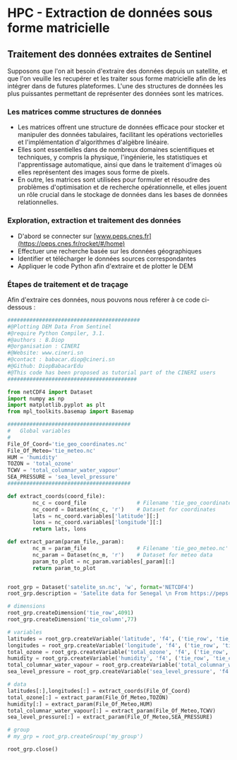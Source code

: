 # HPC - Extraction de données sous forme matricielle
## Traitement des données extraites de Sentinel
Supposons que l'on ait besoin d'extraire des données depuis un satellite, et que l'on veuille les recupérer et les traiter sous forme matricielle 
afin de les intégrer dans de futures plateformes. L'une des structures de données les plus puissantes permettant de représenter des données sont les matrices.   

### Les matrices comme structures de données
* Les matrices offrent une structure de données efficace pour stocker et manipuler des données tabulaires, facilitant les opérations vectorielles et 
l'implémentation d'algorithmes d'algèbre linéaire.
* Elles sont essentielles dans de nombreux domaines scientifiques et techniques, y compris la physique, 
l'ingénierie, les statistiques et l'apprentissage automatique, ainsi que dans le traitement d'images où elles représentent des images sous forme de pixels.
* En outre, les matrices sont utilisées pour formuler et résoudre des problèmes d'optimisation et de recherche opérationnelle, et elles jouent un rôle crucial 
dans le stockage de données dans les bases de données relationnelles.


### Exploration, extraction et traitement des données
* D'abord se connecter sur [www.peps.cnes.fr](https://peps.cnes.fr/rocket/#/home)
* Effectuer une recherche basée sur les données géographiques
* Identifier et télécharger le données sources correspondantes
* Appliquer le code Python afin d'extraire et de plotter le DEM

### Étapes de traitement et de traçage
Afin d'extraire ces données, nous pouvons nous reférer à ce code ci-dessous :
```python
##########################################
#@Plotting DEM Data From Sentinel		
#@require Python Compiler, 3.1.
#@authors : B.Diop
#@organisation : CINERI
#@Website: www.cineri.sn 
#@contact : babacar.diop@cineri.sn
#@Github: DiopBabacarEdu
#@This code has been proposed as tutorial part of the CINERI users
#########################################

from netCDF4 import Dataset
import numpy as np
import matplotlib.pyplot as plt
from mpl_toolkits.basemap import Basemap

#######################################
#	Global variables
#
File_Of_Coord='tie_geo_coordinates.nc'
File_Of_Meteo='tie_meteo.nc'
HUM = 'humidity'
TOZON = 'total_ozone'
TCWV = 'total_columnar_water_vapour'
SEA_PRESSURE = 'sea_level_pressure'
#######################################

def extract_coords(coord_file):
        nc_c = coord_file                # Filename 'tie_geo_coordinates.nc'
        nc_coord = Dataset(nc_c, 'r')    # Dataset for coordinates
        lats = nc_coord.variables['latitude'][:] 
        lons = nc_coord.variables['longitude'][:]
        return lats, lons

def extract_param(param_file,_param):
        nc_m = param_file                # Filename 'tie_geo_meteo.nc' 
        nc_param = Dataset(nc_m, 'r')    # Dataset for meteo data
        param_to_plot = nc_param.variables[_param][:]
        return param_to_plot


root_grp = Dataset('satelite_sn.nc', 'w', format='NETCDF4')
root_grp.description = 'Satelite data for Senegal \n From https://peps.cnes.fr'

# dimensions
root_grp.createDimension('tie_row',4091)
root_grp.createDimension('tie_column',77)

# variables
latitudes = root_grp.createVariable('latitude', 'f4', ('tie_row', 'tie_column',))
longitudes = root_grp.createVariable('longitude', 'f4', ('tie_row', 'tie_column',))
total_ozone = root_grp.createVariable('total_ozone', 'f4', ('tie_row', 'tie_column',))
humidity = root_grp.createVariable('humidity', 'f4', ('tie_row', 'tie_column',))
total_columnar_water_vapour = root_grp.createVariable('total_columnar_water_vapour', 'f4', ('tie_row', 'tie_column',))
sea_level_pressure = root_grp.createVariable('sea_level_pressure', 'f4', ('tie_row', 'tie_column',))

# data
latitudes[:],longitudes[:] = extract_coords(File_Of_Coord)
total_ozone[:] = extract_param(File_Of_Meteo,TOZON)
humidity[:] = extract_param(File_Of_Meteo,HUM)
total_columnar_water_vapour[:] = extract_param(File_Of_Meteo,TCWV)
sea_level_pressure[:] = extract_param(File_Of_Meteo,SEA_PRESSURE)

# group
# my_grp = root_grp.createGroup('my_group')

root_grp.close()
